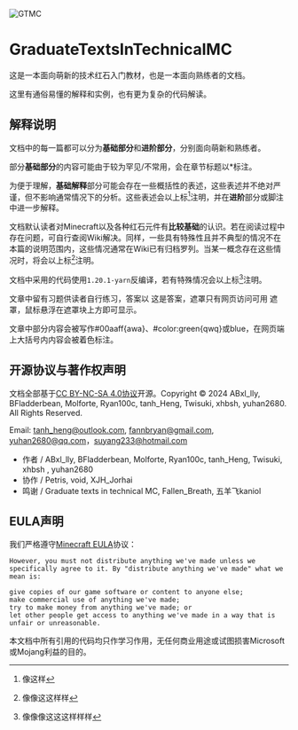 ![GTMC](https://socialify.git.ci/tanhHeng/GraduateTextsInTechnicalMC/image?description=1&forks=1&issues=1&pulls=1&stargazers=1&theme=Auto)

# GraduateTextsInTechnicalMC

这是一本面向萌新的技术红石入门教材，也是一本面向熟练者的文档。

这里有通俗易懂的解释和实例，也有更为复杂的代码解读。

## 解释说明

文档中的每一篇都可以分为**基础部分**和**进阶部分**，分别面向萌新和熟练者。

部分**基础部分**的内容可能由于较为罕见/不常用，会在章节标题以*标注。

为便于理解，**基础解释**部分可能会存在一些概括性的表述，这些表述并不绝对严谨，但不影响通常情况下的分析。这些表述会以上标[^1]注明，并在**进阶**部分或脚注中进一步解释。

文档默认读者对Minecraft以及各种红石元件有**比较基础**的认识。若在阅读过程中存在问题，可自行查阅Wiki解决。同样，一些具有特殊性且并不典型的情况不在本篇的说明范围内，这些情况通常在Wiki已有归档罗列。当某一概念存在这些情况时，将会以上标[^2]注明。

文档中采用的代码使用`1.20.1-yarn`反编译，若有特殊情况会以上标[^3]注明。

文章中留有习题供读者自行练习，答案以 <hidden>这是答案，遮罩只有网页访问可用</hidden> 遮罩，鼠标悬浮在遮罩块上方即可显示。

文章中部分内容会被写作#00aaff{awa}、#color:green{qwq}或<color blue>blue</color>，在网页端上大括号内内容会被着色标注。

## 开源协议与著作权声明

文档全部基于[CC BY-NC-SA 4.0协议](https://creativecommons.org/licenses/by-nc-sa/4.0/legalcode.zh-hans)开源。Copyright © 2024 ABxl_lly, BFladderbean, Molforte, Ryan100c, tanh_Heng, Twisuki, xhbsh, yuhan2680. All Rights Reserved.

Email: <tanh_heng@outlook.com>, <fannbryan@gmail.com>, <yuhan2680@qq.com>，<suyang233@hotmail.com>

- 作者 / ABxl_lly, BFladderbean, Molforte, Ryan100c, tanh_Heng, Twisuki, xhbsh , yuhan2680
- 协作 / Petris, void, XJH_Jorhai
- 鸣谢 / Graduate texts in technical MC, Fallen_Breath, 五羊飞kaniol

## EULA声明

我们严格遵守[Minecraft EULA](https://www.minecraft.net/en-us/eula)协议：
```
However, you must not distribute anything we've made unless we specifically agree to it. By "distribute anything we've made" what we mean is:

give copies of our game software or content to anyone else;
make commercial use of anything we've made;
try to make money from anything we've made; or
let other people get access to anything we've made in a way that is unfair or unreasonable.
```
本文档中所有引用的代码均只作学习作用，无任何商业用途或试图损害Microsoft或Mojang利益的目的。

[^1]: 像这样
[^2]: 像像这这样样
[^3]: 像像像这这这样样样
